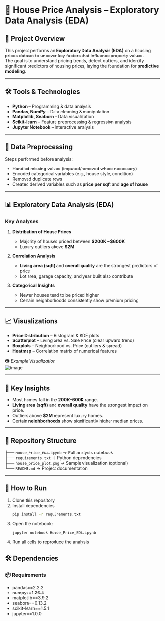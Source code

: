 # 🏡 House Price Analysis – Exploratory Data Analysis (EDA)

## 📌 Project Overview
This project performs an **Exploratory Data Analysis (EDA)** on a housing prices dataset to uncover key factors that influence property values.  
The goal is to understand pricing trends, detect outliers, and identify significant predictors of housing prices, laying the foundation for **predictive modeling**.  

---

## 🛠️ Tools & Technologies
- **Python** – Programming & data analysis  
- **Pandas, NumPy** – Data cleaning & manipulation  
- **Matplotlib, Seaborn** – Data visualization  
- **Scikit-learn** – Feature preprocessing & regression analysis  
- **Jupyter Notebook** – Interactive analysis  

---

## 🧹 Data Preprocessing
Steps performed before analysis:
- Handled missing values (imputed/removed where necessary)  
- Encoded categorical variables (e.g., house style, condition)  
- Removed duplicate rows  
- Created derived variables such as **price per sqft** and **age of house**  

---

## 📊 Exploratory Data Analysis (EDA)

### Key Analyses
1. **Distribution of House Prices**
   - Majority of houses priced between **$200K – $600K**  
   - Luxury outliers above **$2M**  

2. **Correlation Analysis**
   - **Living area (sqft)** and **overall quality** are the strongest predictors of price  
   - Lot area, garage capacity, and year built also contribute  

3. **Categorical Insights**
   - Newer houses tend to be priced higher  
   - Certain neighborhoods consistently show premium pricing  

---

## 📈 Visualizations
- **Price Distribution** – Histogram & KDE plots  
- **Scatterplot** – Living area vs. Sale Price (clear upward trend)  
- **Boxplots** – Neighborhood vs. Price (outliers & spread)  
- **Heatmap** – Correlation matrix of numerical features  

📷 *Example Visualization*  
![image]([https://github.com/yourusername/yourrepo/blob/main/images/dashboard.png](https://github.com/Poornima044/House-price-analysis/blob/main/House%20Price%20vs%20Living%20Area_Visualization.png))


---

## 🔑 Key Insights
- Most homes fall in the **$200K–$600K** range.  
- **Living area (sqft)** and **overall quality** have the strongest impact on price.  
- Outliers above **$2M** represent luxury homes.  
- Certain **neighborhoods** show significantly higher median prices.  

---

## 📂 Repository Structure
├── `House_Price_EDA.ipynb` → Full analysis notebook  
├── `requirements.txt` → Python dependencies  
├── `house_price_plot.png` → Sample visualization (optional)  
└── `README.md` → Project documentation  

---

## 🚀 How to Run
1. Clone this repository  
2. Install dependencies:  
   ```bash
   pip install -r requirements.txt
3. Open the notebook:
   ```bash
   jupyter notebook House_Price_EDA.ipynb
4. Run all cells to reproduce the analysis

## 🛠️ Dependencies
### 📦 Requirements
- pandas==2.2.2  
- numpy==1.26.4  
- matplotlib==3.9.2  
- seaborn==0.13.2  
- scikit-learn==1.5.1  
- jupyter==1.0.0  



